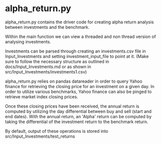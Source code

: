 # alpha_return.py

alpha_return.py contains the driver code for creating alpha return analysis between investments and the benchmark.

Within the main function we can view a threaded and non thread version of analysing investments.

Investments can be parsed through creating an investments.csv file in Input_Investments and setting investment_input_file to point at it. (Make sure to follow the necessary structure as outlined in docs/Input_Investments.md or as shown in src/Input_Investments/investments1.csv)

alpha_return.py relies on pandas datareader in order to query Yahoo finance for retrieving the closing price for an investment on a given day. In order to utilize various benchmarks, Yahoo finance can also be pinged to retrieve market index closing prices.

Once these closing prices have been received, the annual return is computed by utilizing the day differential between buy and sell (start and end dates). With the annual return, an 'Alpha' return can be computed by taking the differential of the investment return to the benchmark return.

By default, output of these operations is stored into src/Input_Investments/test_returns